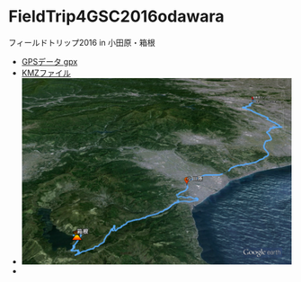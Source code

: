 # FieldTrip4GSC2016odawara
フィールドトリップ2016 in 小田原・箱根


- [GPSデータ gpx](https://github.com/gsc-aoyama/FieldTrip4GSC2016odawara/blob/master/FieldTrip2016-06-12_odawara.gpx)
- [KMZファイル](https://github.com/Misa0716/FieldTrip4GSC2016odawara/blob/defed1d611992e42b1d1207e598d624c1d64a7b6/FieldTrip2016.kmz)
- ![FieldTrip画像](https://raw.githubusercontent.com/Misa0716/FieldTrip4GSC2016odawara/36c717759d67eb4d9ea635b06c1f232ffa8c5a6d/SagamiharatoHakone.png)
- 
